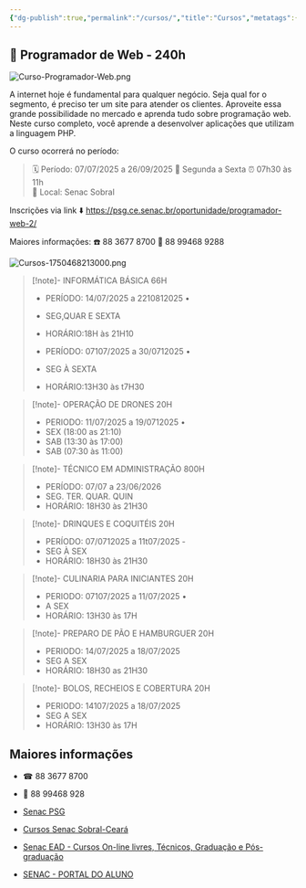 ```yaml
---
{"dg-publish":true,"permalink":"/cursos/","title":"Cursos","metatags":{"description":"Programação de Cursos no Senac Ceará em Sobral"},"contentClasses":"cards cards-cols-3 cards-cover","tags":["curso","Senac"],"noteIcon":2,"updated":"2025-07-02T14:54:11.982-03:00"}
---
```




<div class="transclusion internal-embed is-loaded"><div class="markdown-embed">




## 📢  Programador de Web - 240h 

![Curso-Programador-Web.png](/img/user/Tecnico/cursos/Curso-Programador-Web.png)

A internet hoje é fundamental para qualquer negócio. Seja qual for o segmento, é preciso ter um site para atender os clientes. Aproveite essa grande possibilidade no mercado e aprenda tudo sobre programação web. Neste curso completo, você aprende a desenvolver aplicações que utilizam a linguagem PHP.

O curso ocorrerá no período: 
> 🗓️ Período: 07/07/2025 a 26/09/2025 
> 📝 Segunda a Sexta
> ⏰ 07h30 às 11h  
> 📍 Local: Senac Sobral

Inscrições via link ⬇️
https://psg.ce.senac.br/oportunidade/programador-web-2/

Maiores informações:
☎️ 88 3677 8700
📱 88 99468 9288



</div></div>


![Cursos-1750468213000.png](/img/user/Cursos-1750468213000.png)

>[!note]- INFORMÁTICA BÁSICA 66H
> - PERÍODO: 14/07/2025 a 2210812025 •
> - SEG,QUAR E SEXTA
> - HORÁRIO:18H às 21H10
>
> - PERÍODO: 07107/2025 a 30/0712025 •
> - SEG À SEXTA
> - HORÁRIO:13H30 às t7H30

>[!note]- OPERAÇÃO DE DRONES 20H
> - PERIODO: 11/07/2025 a 19/0712025 •
> - SEX (18:00 as 21:10)
> - SAB (13:30 às 17:00)
> - SAB (07:30 às 11:00)

>[!note]- TÉCNICO EM ADMINISTRAÇÃO 800H
> - PERÍODO: 07/07 a 23/06/2026
> - SEG. TER. QUAR. QUIN
> - HORÁRIO: 18H30 às 21H30

>[!note]- DRINQUES E COQUITÉIS 20H
> - PERÍODO: 07/0712025 a 11t07/2025 -
> - SEG À SEX
> - HORÁRIO: 18H30 às 21H30

>[!note]- CULINARIA PARA INICIANTES 20H
> - PERIODO: 07107/2025 a 11/07/2025 •
> - A SEX
> - HORÁRIO: 13H30 às 17H

>[!note]- PREPARO DE PÃO E HAMBURGUER 20H
> - PERIODO: 14/07/2025 a 18/07/2025
> - SEG A SEX
> - HORÁRIO: 18H30 as 21H30

>[!note]- BOLOS, RECHEIOS E COBERTURA 20H
> - PERIODO: 14107/2025 a 18/07/2025
> - SEG A SEX
> - HORÁRIO: 13H30 às 17H

## Maiores informações

 - ☎ 88 3677 8700
 - 📱 88 99468 928

 - [Senac PSG](https://psg.ce.senac.br/oportunidades/)
 - [Cursos Senac Sobral-Ceará](https://cursos.ce.senac.br/unidade/senac-sobral/)
 - [Senac EAD - Cursos On-line livres, Técnicos, Graduação e Pós-graduação](https://www.ead.senac.br/)
 - [SENAC - PORTAL DO ALUNO](https://cloud.plataforma.senac.br/senacportalaluno/#/login)

